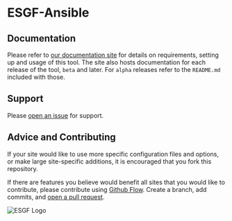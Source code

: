 
# ESGF-Ansible
## Documentation

Please refer to [our documentation site](https://esgf.github.io/esgf-ansible/) for details on requirements, setting up and usage of this tool. The site also hosts documentation for each release of the tool, `beta` and later. For `alpha` releases refer to the `README.md` included with those.

## Support

Please [open an issue](https://github.com/ESGF/esgf-ansible/issues/new) for support.

## Advice and Contributing

If your site would like to use more specific configuration files and options, or make large site-specific additions, it is encouraged that you fork this repository.  

If there are features you believe would benefit all sites that you would like to contribute, please contribute using [Github Flow](https://guides.github.com/introduction/flow/). Create a branch, add commits, and [open a pull request](https://github.com/ESGF/esgf-ansible/compare).


<img src="https://esgf.llnl.gov/media/images/logos/esgf.png" alt="ESGF Logo"/>
